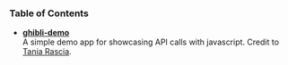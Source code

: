 ### Table of Contents

- [**ghibli-demo**](https://cmdruid.github.io/web-dev/ghibli-demo/)  
  A simple demo app for showcasing API calls with javascript. Credit to [Tania Rascia](https://www.taniarascia.com/how-to-connect-to-an-api-with-javascript/).
